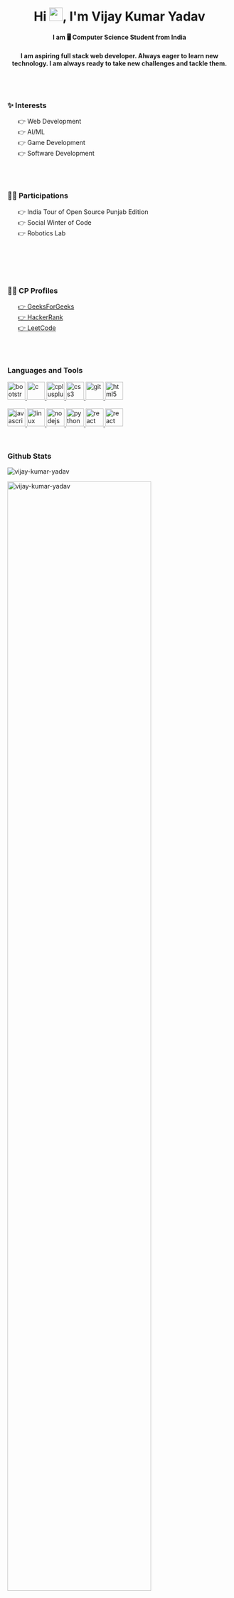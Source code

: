 <h1 align="center">
  Hi
  <img
    width="30"
    height="30"
    src="https://camo.githubusercontent.com/e8e7b06ecf583bc040eb60e44eb5b8e0ecc5421320a92929ce21522dbc34c891/68747470733a2f2f6d656469612e67697068792e636f6d2f6d656469612f6876524a434c467a6361737252346961377a2f67697068792e676966"
  />, I'm Vijay Kumar Yadav
</h1>
<h4 align="center">I am 🖥️ Computer Science Student from India</h4>
<h4 align="center"> I am aspiring full stack web developer. Always eager to learn new technology. I am always ready to take new challenges and tackle them.
</h4>

<br />
<br />
<h3 align="left">✨ Interests</h3>
<ul type="none">
  <li>👉 Web Development</li>
  <li>👉 AI/ML</li>
  <li>👉 Game Development</li>
  <li>👉 Software Development</li>
</ul>
<br />
<br />
<h3 align="left">🙋‍♂️ Participations </h3>
<ul type="none">
  <li>👉 India Tour of Open Source Punjab Edition</li>
  <li>👉 Social Winter of Code</li>
  <li>👉 Robotics Lab</li>
</ul>
<br />
<br />
<br />
<br />
<h3 align="left">👨‍💻 CP Profiles</h3>
<ul type="none">
  <li> <a href = "https://auth.geeksforgeeks.org/user/vijay_kumar_yadav">👉 GeeksForGeeks</a></li>
  <li> <a href = "https://www.hackerrank.com/vijay_yadav023/">👉 HackerRank</a></li>
  <li> <a href = "https://leetcode.com/Vijay_023/">👉 LeetCode</a></li>

</ul>

<br />
<br />

<h3 align="left">Languages and Tools</h3>
<p align="left">
  <a href="https://getbootstrap.com" target="_blank" rel="noreferrer">
    <img
      src="https://img.icons8.com/color/48/null/bootstrap.png"
      alt="bootstrap"
      width="40"
      height="40"
    />
  </a>
  <a href="https://www.cprogramming.com/" target="_blank" rel="noreferrer">
    <img
      src="https://img.icons8.com/color/48/null/c-programming.png"
      alt="c"
      width="40"
      height="40"
    />
  </a>
  <a href="https://www.w3schools.com/cpp/" target="_blank" rel="noreferrer">
    <img
      src="https://img.icons8.com/color/48/null/c-plus-plus-logo.png"
      alt="cplusplus"
      width="40"
      height="40"
    />
  </a>
  <a href="https://www.w3schools.com/css/" target="_blank" rel="noreferrer">
    <img
      src="https://img.icons8.com/color/48/null/css3.png"
      alt="css3"
      width="40"
      height="40"
    />
  </a>
<!--   <a href="https://www.gatsbyjs.com/" target="_blank" rel="noreferrer">
    <img
      src="https://www.vectorlogo.zone/logos/gatsbyjs/gatsbyjs-icon.svg"
      alt="gatsby"
      width="40"
      height="40"
    />
  </a> -->
  <a href="https://git-scm.com/" target="_blank" rel="noreferrer">
    <img
      src="https://img.icons8.com/color/48/null/git.png"
      alt="git"
      width="40"
      height="40"
    />
  </a>
  <a href="https://www.w3.org/html/" target="_blank" rel="noreferrer">
    <img
      src="https://img.icons8.com/external-flaticons-lineal-color-flat-icons/64/null/external-html-5-mobile-app-development-flaticons-lineal-color-flat-icons.png"
      alt="html5"
      width="40"
      height="40"
    />
  </a>
  <br />
  <br />
  <a
    href="https://developer.mozilla.org/en-US/docs/Web/JavaScript"
    target="_blank"
    rel="noreferrer"
  >
    <img
      src="https://img.icons8.com/color/48/null/javascript--v1.png"
      alt="javascript"
      width="40"
      height="40"
    />
  </a>
  <a href="https://www.linux.org/" target="_blank" rel="noreferrer">
    <img
      src="https://img.icons8.com/color/48/null/linux--v1.png"
      alt="linux"
      width="40"
      height="40"
    />
  </a>
  <a href="https://nodejs.org" target="_blank" rel="noreferrer">
    <img
      src="https://img.icons8.com/fluency/48/null/node-js.png"
      alt="nodejs"
      width="40"
      height="40"
    />
  </a>
<!--   <a href="https://postman.com" target="_blank" rel="noreferrer">
    <img
      src="https://www.vectorlogo.zone/logos/getpostman/getpostman-icon.svg"
      alt="postman"
      width="40"
      height="40"
    />
  </a> -->
  <a href="https://www.python.org" target="_blank" rel="noreferrer">
    <img
      src="https://img.icons8.com/color/48/null/python--v1.png"
      alt="python"
      width="40"
      height="40"
    />
  </a>
  <a href="https://reactjs.org/" target="_blank" rel="noreferrer">
    <img
      src="https://img.icons8.com/color/48/null/react-native.png"
      alt="react"
      width="40"
      height="40"
    />
  </a>
  <a
    href="https://www.adobe.com/products/flashplayer/end-of-life-alternative.html"
    target="_blank"
    rel="noreferrer"
  >
    <img
      src="https://img.icons8.com/color/48/null/adobe-flash--v1.png"
      alt="react"
      width="40"
      height="40"
    />
  </a>
</p>
<br />
<h3 align="left">Github Stats</h3>
<p align="left">
  <img
    align="center"
    src="https://github-readme-stats.vercel.app/api/top-langs/?username=vijay-kumar-yadav&layout=compact&theme=react&hide_border=true&bg_color=1F222E&title_color=F85D7F&icon_color=F8D866"
    alt="vijay-kumar-yadav"
  />
</p>

<!-- <p align="center">
  <img
    align="center"
    width="100%"
    src="https://github-readme-stats.vercel.app/api?username=vijay-kumar-yadav&theme=dark&show_icons=true&bg_color=1F222E"
    alt="vijay-kumar-yadav"
  />
</p> -->
<p align="left">
  <img
    align="center"
    width="80%"
    src="https://activity-graph.herokuapp.com/graph?username=vijay-kumar-yadav&theme=dracula"
    alt="vijay-kumar-yadav"
  />
</p>
<br />
<h3 align="left">Contact With Me</h3>
<div align="left">
  <a href="https://linkedin.com/in/vijay-kumar-yadav023" target="blank"
    ><img
      align="center"
      src="https://img.shields.io/badge/LinkedIn-0077B5?style=for-the-badge&logo=linkedin&logoColor=white"
      alt="Vijay's LinkedIn"/></a>
      <a href="roshank9419@gmail.com" target="_blank">
  <img align="left" alt="Roshan's Email" src="https://img.shields.io/badge/Gmail-D14836?style=for-the-badge&logo=gmail&logoColor=white" />
</a>
</div>
